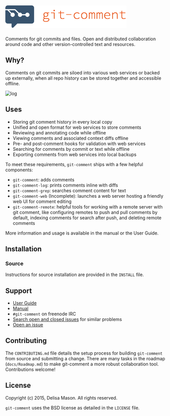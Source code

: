 # ![git-comment](docs/header.png)

Comments for git commits and files. Open and distributed collaboration
around code and other version-controlled text and resources.

## Why?

Comments on git commits are siloed into various web services or backed
up externally, when all repo history can be stored together and
accessible offline.

![log](docs/git-comment.com/images/log-screenshot.png)

## Uses

* Storing git comment history in every local copy
* Unified and open format for web services to store comments
* Reviewing and annotating code while offline
* Viewing comments and associated context diffs offline
* Pre- and post-comment hooks for validation with web services
* Searching for comments by commit or text while offline
* Exporting comments from web services into local backups

To meet these requirements, `git-comment` ships with a few helpful
components:

* `git-comment`: adds comments
* `git-comment-log`: prints comments inline with diffs
* `git-comment-grep`: searches comment content for text
* `git-comment-web` (Incomplete): launches a web server hosting a friendly web UI for comment editing
* `git-comment-remote`: helpful tools for working with a remote server
  with git comment, like configuring remotes to push and pull comments
  by default, indexing comments for search after push, and deleting remote
  comments

More information and usage is available in the manual or the User Guide.

## Installation

### Source

Instructions for source installation are provided in the `INSTALL` file.

## Support

* [User Guide](https://github.com/kattrali/git-comment/blob/master/docs/User%20Guide.md)
* [Manual](https://github.com/kattrali/git-comment/tree/master/docs/man)
* `#git-comment` on freenode IRC
* [Search open and closed issues](https://github.com/kattrali/git-comment/issues?utf8=✓&q=is%3Aissue) for similar problems
* [Open an issue](https://github.com/kattrali/git-comment/issues/new)

## Contributing

The `CONTRIBUTING.md` file details the setup process for building
`git-comment` from source and submitting a change. There are many tasks
in the roadmap (`docs/Roadmap.md`) to make git-comment a more robust
collaboration tool. Contributions welcome!

## License

Copyright (c) 2015, Delisa Mason. All rights reserved.

`git-comment` uses the BSD license as detailed in the `LICENSE` file.
